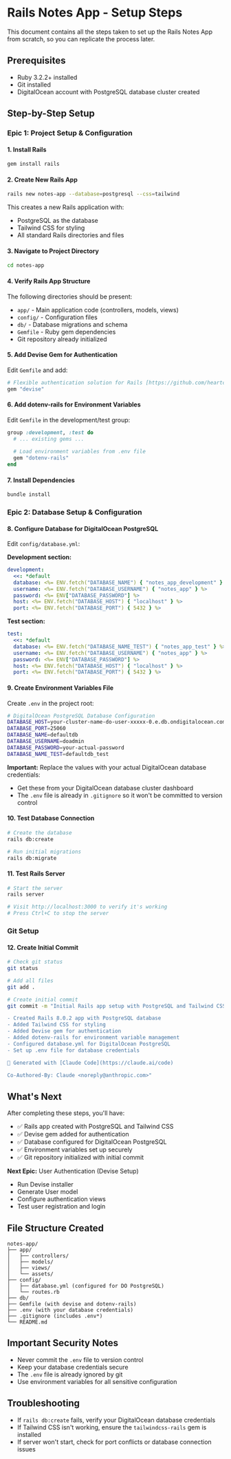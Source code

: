 # Rails Notes App - Setup Steps

This document contains all the steps taken to set up the Rails Notes App from scratch, so you can replicate the process later.

## Prerequisites
- Ruby 3.2.2+ installed
- Git installed
- DigitalOcean account with PostgreSQL database cluster created

## Step-by-Step Setup

### Epic 1: Project Setup & Configuration

#### 1. Install Rails
```bash
gem install rails
```

#### 2. Create New Rails App
```bash
rails new notes-app --database=postgresql --css=tailwind
```

This creates a new Rails application with:
- PostgreSQL as the database
- Tailwind CSS for styling
- All standard Rails directories and files

#### 3. Navigate to Project Directory
```bash
cd notes-app
```

#### 4. Verify Rails App Structure
The following directories should be present:
- `app/` - Main application code (controllers, models, views)
- `config/` - Configuration files
- `db/` - Database migrations and schema
- `Gemfile` - Ruby gem dependencies
- Git repository already initialized

#### 5. Add Devise Gem for Authentication
Edit `Gemfile` and add:
```ruby
# Flexible authentication solution for Rails [https://github.com/heartcombo/devise]
gem "devise"
```

#### 6. Add dotenv-rails for Environment Variables
Edit `Gemfile` in the development/test group:
```ruby
group :development, :test do
  # ... existing gems ...
  
  # Load environment variables from .env file
  gem "dotenv-rails"
end
```

#### 7. Install Dependencies
```bash
bundle install
```

### Epic 2: Database Setup & Configuration

#### 8. Configure Database for DigitalOcean PostgreSQL
Edit `config/database.yml`:

**Development section:**
```yaml
development:
  <<: *default
  database: <%= ENV.fetch("DATABASE_NAME") { "notes_app_development" } %>
  username: <%= ENV.fetch("DATABASE_USERNAME") { "notes_app" } %>
  password: <%= ENV["DATABASE_PASSWORD"] %>
  host: <%= ENV.fetch("DATABASE_HOST") { "localhost" } %>
  port: <%= ENV.fetch("DATABASE_PORT") { 5432 } %>
```

**Test section:**
```yaml
test:
  <<: *default
  database: <%= ENV.fetch("DATABASE_NAME_TEST") { "notes_app_test" } %>
  username: <%= ENV.fetch("DATABASE_USERNAME") { "notes_app" } %>
  password: <%= ENV["DATABASE_PASSWORD"] %>
  host: <%= ENV.fetch("DATABASE_HOST") { "localhost" } %>
  port: <%= ENV.fetch("DATABASE_PORT") { 5432 } %>
```

#### 9. Create Environment Variables File
Create `.env` in the project root:
```bash
# DigitalOcean PostgreSQL Database Configuration
DATABASE_HOST=your-cluster-name-do-user-xxxxx-0.e.db.ondigitalocean.com
DATABASE_PORT=25060
DATABASE_NAME=defaultdb
DATABASE_USERNAME=doadmin
DATABASE_PASSWORD=your-actual-password
DATABASE_NAME_TEST=defaultdb_test
```

**Important:** Replace the values with your actual DigitalOcean database credentials:
- Get these from your DigitalOcean database cluster dashboard
- The `.env` file is already in `.gitignore` so it won't be committed to version control

#### 10. Test Database Connection
```bash
# Create the database
rails db:create

# Run initial migrations
rails db:migrate
```

#### 11. Test Rails Server
```bash
# Start the server
rails server

# Visit http://localhost:3000 to verify it's working
# Press Ctrl+C to stop the server
```

### Git Setup

#### 12. Create Initial Commit
```bash
# Check git status
git status

# Add all files
git add .

# Create initial commit
git commit -m "Initial Rails app setup with PostgreSQL and Tailwind CSS

- Created Rails 8.0.2 app with PostgreSQL database
- Added Tailwind CSS for styling
- Added Devise gem for authentication
- Added dotenv-rails for environment variable management
- Configured database.yml for DigitalOcean PostgreSQL
- Set up .env file for database credentials

🤖 Generated with [Claude Code](https://claude.ai/code)

Co-Authored-By: Claude <noreply@anthropic.com>"
```

## What's Next

After completing these steps, you'll have:
- ✅ Rails app created with PostgreSQL and Tailwind CSS
- ✅ Devise gem added for authentication
- ✅ Database configured for DigitalOcean PostgreSQL
- ✅ Environment variables set up securely
- ✅ Git repository initialized with initial commit

**Next Epic:** User Authentication (Devise Setup)
- Run Devise installer
- Generate User model
- Configure authentication views
- Test user registration and login

## File Structure Created
```
notes-app/
├── app/
│   ├── controllers/
│   ├── models/
│   ├── views/
│   └── assets/
├── config/
│   ├── database.yml (configured for DO PostgreSQL)
│   └── routes.rb
├── db/
├── Gemfile (with devise and dotenv-rails)
├── .env (with your database credentials)
├── .gitignore (includes .env*)
└── README.md
```

## Important Security Notes
- Never commit the `.env` file to version control
- Keep your database credentials secure
- The `.env` file is already ignored by git
- Use environment variables for all sensitive configuration

## Troubleshooting
- If `rails db:create` fails, verify your DigitalOcean database credentials
- If Tailwind CSS isn't working, ensure the `tailwindcss-rails` gem is installed
- If server won't start, check for port conflicts or database connection issues